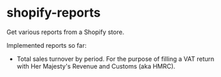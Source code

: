 # shopify-reports

Get various reports from a Shopify store.

Implemented reports so far:

* Total sales turnover by period. For the purpose of filling a VAT return with Her Majesty's Revenue and Customs (aka HMRC).
